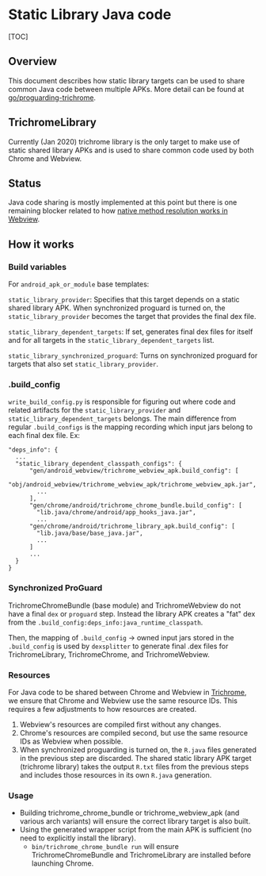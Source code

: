 # Static Library Java code

[TOC]

## Overview

This document describes how static library targets can be used to share common
Java code between multiple APKs. More detail can be found at
[go/proguarding-trichrome](goto.google.com/proguarding-trichrome).

## TrichromeLibrary

Currently (Jan 2020) trichrome library is the only target to make use of static
shared library APKs and is used to share common code used by both Chrome and
Webview.

## Status

Java code sharing is mostly implemented at this point but there is one remaining
blocker related to how
[native method resolution works in Webview](crbug.com/1025009).

## How it works

### Build variables

For `android_apk_or_module` base templates:

`static_library_provider`: Specifies that this target depends on a static shared
library APK. When synchronized proguard is turned on, the
`static_library_provider` becomes the target that provides the final dex file.

`static_library_dependent_targets`: If set, generates final dex files for
itself and for all targets in the `static_library_dependent_targets` list.

`static_library_synchronized_proguard`: Turns on synchronized proguard for
targets that also set `static_library_provider`.

### .build_config

`write_build_config.py` is responsible for figuring out where code and related
artifacts for the `static_library_provider` and
`static_library_dependent_targets` belongs. The main difference from regular
`.build_configs` is the mapping recording which input jars belong to each final
dex file. Ex:

```
"deps_info": {
  ...
  "static_library_dependent_classpath_configs": {
      "gen/android_webview/trichrome_webview_apk.build_config": [
        "obj/android_webview/trichrome_webview_apk/trichrome_webview_apk.jar",
        ...
      ],
      "gen/chrome/android/trichrome_chrome_bundle.build_config": [
        "lib.java/chrome/android/app_hooks_java.jar",
        ...
      "gen/chrome/android/trichrome_library_apk.build_config": [
        "lib.java/base/base_java.jar",
        ...
      ]
      ...
  }
}
```

### Synchronized ProGuard

TrichromeChromeBundle (base module) and TrichromeWebview do not have a final
`dex` or `proguard` step. Instead the library APK creates a "fat" dex from the
`.build_config:deps_info:java_runtime_classpath`.

Then, the mapping of `.build_config` -> owned input jars stored in the
`.build_config` is used by `dexsplitter` to generate final .dex files for
TrichromeLibrary, TrichromeChrome, and TrichromeWebview.

### Resources

For Java code to be shared between Chrome and Webview in [Trichrome][trichrome],
we ensure that Chrome and Webview use the same resource IDs. This requires a
few adjustments to how resources are created.

1. Webview's resources are compiled first without any changes.
2. Chrome's resources are compiled second, but use the same resource IDs as
   Webview when possible.
3. When synchronized proguarding is turned on, the `R.java` files generated in
   the previous step are discarded. The shared static library APK target
   (trichrome library) takes the output `R.txt` files from the previous steps
   and includes those resources in its own `R.java` generation.

[trichrome]: /chrome/android/trichrome/static_library_shared_java_code.md

### Usage

* Building trichrome_chrome_bundle or trichrome_webview_apk (and various arch
  variants) will ensure the correct library target is also built.
* Using the generated wrapper script from the main APK is sufficient (no need
  to explicitly install the library).
  * `bin/trichrome_chrome_bundle run` will ensure TrichromeChromeBundle and
    TrichromeLibrary are installed before launching Chrome.